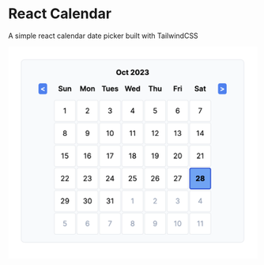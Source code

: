 # React Calendar

A simple react calendar date picker built with TailwindCSS

![screenshot](/public/ss.png?raw=true "Screenshot")